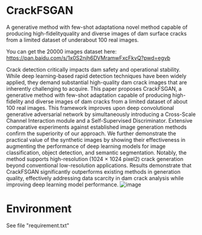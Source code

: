 # CrackFSGAN
A generative method with few-shot adaptationa novel method capable of producing high-fidelityquality and diverse images of dam surface cracks from a limited dataset of underabout 100 real images.

You can get the 20000 images dataset here:
https://pan.baidu.com/s/1x0S2njh6DVMramwFxcFkvQ?pwd=egvb 

Crack detection critically impacts dam safety and operational stability. While deep learning-based rapid detection techniques have been widely applied, they demand substantial high-quality dam crack images that are inherently challenging to acquire. This paper proposes CrackFSGAN, a generative method with few-shot adaptation capable of producing high-fidelity and diverse images of dam cracks from a limited dataset of about 100 real images. This framework improves upon deep convolutional generative adversarial network by simultaneously introducing a Cross-Scale Channel Interaction module and a Self-Supervised Discriminator. Extensive comparative experiments against established image generation methods confirm the superiority of our approach. We further demonstrate the practical value of the synthetic images by showing their effectiveness in augmenting the performance of deep learning models for image classification, object detection, and semantic segmentation. Notably, the method supports high-resolution (1024 × 1024 pixel2) crack generation beyond conventional low-resolution applications. Results demonstrate that CrackFSGAN significantly outperforms existing methods in generation quality, effectively addressing data scarcity in dam crack analysis while improving deep learning model performance.
![image](https://github.com/Zeuswaed1937/CrackFSGAN/blob/main/FIg2.png)

# Environment
See file "requirement.txt"

